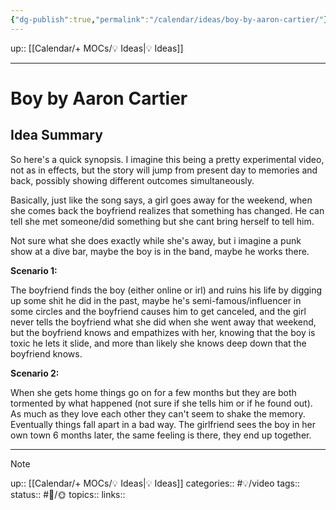 ```yaml
---
{"dg-publish":true,"permalink":"/calendar/ideas/boy-by-aaron-cartier/"}
---
```



up:: [[Calendar/+ MOCs/💡 Ideas\|💡 Ideas]]

---

# Boy by Aaron Cartier

## Idea Summary

So here's a quick synopsis. I imagine this being a pretty experimental video, not as in effects, but the story will jump from present day to memories and back, possibly showing different outcomes simultaneously.

Basically, just like the song says, a girl goes away for the weekend, when she comes back the boyfriend realizes that something has changed. He can tell she met someone/did something but she cant bring herself to tell him.

Not sure what she does exactly while she's away, but i imagine a punk show at a dive bar, maybe the boy is in the band, maybe he works there.

**Scenario 1:**

The boyfriend finds the boy (either online or irl) and ruins his life by digging up some shit he did in the past, maybe he's semi-famous/influencer in some circles and the boyfriend causes him to get canceled, and the girl never tells the boyfriend what she did when she went away that weekend, but the boyfriend knows and empathizes with her, knowing that the boy is toxic he lets it slide, and more than likely she knows deep down that the boyfriend knows.

**Scenario 2:**

When she gets home things go on for a few months but they are both tormented by what happened (not sure if she tells him or if he found out). As much as they love each other they can't seem to shake the memory. Eventually things fall apart in a bad way. The girlfriend sees the boy in her own town 6 months later, the same feeling is there, they end up together.

---

> [!NOTE]
> up:: [[Calendar/+ MOCs/💡 Ideas\|💡 Ideas]]
> categories:: #💡/video 
> tags::  
> status:: #📝/🌞
> topics:: 
> links::

